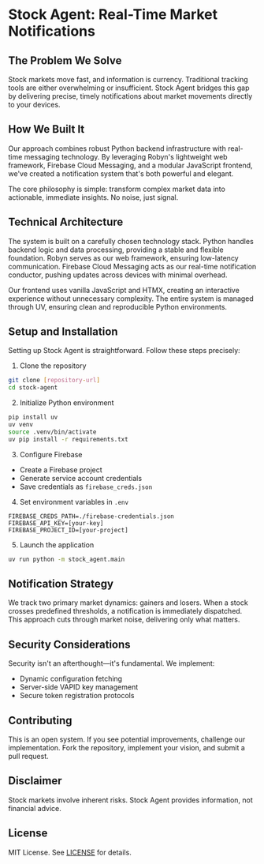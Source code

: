 # Stock Agent: Real-Time Market Notifications

## The Problem We Solve

Stock markets move fast, and information is currency. Traditional tracking tools are either overwhelming or insufficient. Stock Agent bridges this gap by delivering precise, timely notifications about market movements directly to your devices.

## How We Built It

Our approach combines robust Python backend infrastructure with real-time messaging technology. By leveraging Robyn's lightweight web framework, Firebase Cloud Messaging, and a modular JavaScript frontend, we've created a notification system that's both powerful and elegant.

The core philosophy is simple: transform complex market data into actionable, immediate insights. No noise, just signal.

## Technical Architecture

The system is built on a carefully chosen technology stack. Python handles backend logic and data processing, providing a stable and flexible foundation. Robyn serves as our web framework, ensuring low-latency communication. Firebase Cloud Messaging acts as our real-time notification conductor, pushing updates across devices with minimal overhead.

Our frontend uses vanilla JavaScript and HTMX, creating an interactive experience without unnecessary complexity. The entire system is managed through UV, ensuring clean and reproducible Python environments.

## Setup and Installation

Setting up Stock Agent is straightforward. Follow these steps precisely:

1. Clone the repository
```bash
git clone [repository-url]
cd stock-agent
```

2. Initialize Python environment
```bash
pip install uv
uv venv
source .venv/bin/activate
uv pip install -r requirements.txt
```

3. Configure Firebase
- Create a Firebase project
- Generate service account credentials
- Save credentials as `firebase_creds.json`

4. Set environment variables in `.env`
```env
FIREBASE_CREDS_PATH=./firebase-credentials.json
FIREBASE_API_KEY=[your-key]
FIREBASE_PROJECT_ID=[your-project]
```

5. Launch the application
```bash
uv run python -m stock_agent.main
```

## Notification Strategy

We track two primary market dynamics: gainers and losers. When a stock crosses predefined thresholds, a notification is immediately dispatched. This approach cuts through market noise, delivering only what matters.

## Security Considerations

Security isn't an afterthought—it's fundamental. We implement:
- Dynamic configuration fetching
- Server-side VAPID key management
- Secure token registration protocols

## Contributing

This is an open system. If you see potential improvements, challenge our implementation. Fork the repository, implement your vision, and submit a pull request.

## Disclaimer

Stock markets involve inherent risks. Stock Agent provides information, not financial advice.

## License

MIT License. See [LICENSE](LICENSE) for details.
